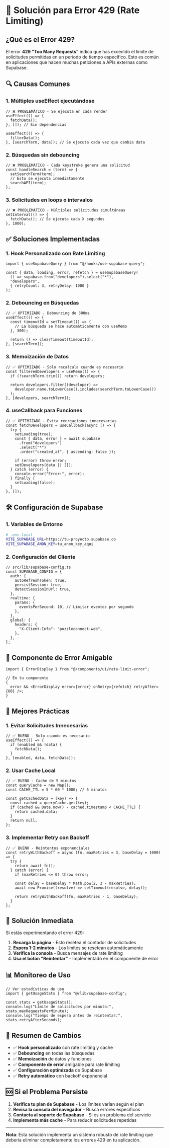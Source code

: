 # 🚨 Solución para Error 429 (Rate Limiting)

## ¿Qué es el Error 429?

El error **429 "Too Many Requests"** indica que has excedido el límite de solicitudes permitidas en un período de tiempo específico. Esto es común en aplicaciones que hacen muchas peticiones a APIs externas como Supabase.

## 🔍 **Causas Comunes**

### 1. **Múltiples useEffect ejecutándose**

```tsx
// ❌ PROBLEMÁTICO - Se ejecuta en cada render
useEffect(() => {
  fetchData();
}, []); // Sin dependencias

useEffect(() => {
  filterData();
}, [searchTerm, data]); // Se ejecuta cada vez que cambia data
```

### 2. **Búsquedas sin debouncing**

```tsx
// ❌ PROBLEMÁTICO - Cada keystroke genera una solicitud
const handleSearch = (term) => {
  setSearchTerm(term);
  // Esto se ejecuta inmediatamente
  searchAPI(term);
};
```

### 3. **Solicitudes en loops o intervalos**

```tsx
// ❌ PROBLEMÁTICO - Múltiples solicitudes simultáneas
setInterval(() => {
  fetchData(); // Se ejecuta cada X segundos
}, 1000);
```

## ✅ **Soluciones Implementadas**

### 1. **Hook Personalizado con Rate Limiting**

```tsx
import { useSupabaseQuery } from "@/hooks/use-supabase-query";

const { data, loading, error, refetch } = useSupabaseQuery(
  () => supabase.from("developers").select("*"),
  "developers",
  { retryCount: 3, retryDelay: 1000 }
);
```

### 2. **Debouncing en Búsquedas**

```tsx
// ✅ OPTIMIZADO - Debouncing de 300ms
useEffect(() => {
  const timeoutId = setTimeout(() => {
    // La búsqueda se hace automáticamente con useMemo
  }, 300);

  return () => clearTimeout(timeoutId);
}, [searchTerm]);
```

### 3. **Memoización de Datos**

```tsx
// ✅ OPTIMIZADO - Solo recalcula cuando es necesario
const filteredDevelopers = useMemo(() => {
  if (!searchTerm.trim()) return developers;

  return developers.filter((developer) =>
    developer.name.toLowerCase().includes(searchTerm.toLowerCase())
  );
}, [developers, searchTerm]);
```

### 4. **useCallback para Funciones**

```tsx
// ✅ OPTIMIZADO - Evita recreaciones innecesarias
const fetchDevelopers = useCallback(async () => {
  try {
    setLoading(true);
    const { data, error } = await supabase
      .from("developers")
      .select("*")
      .order("created_at", { ascending: false });

    if (error) throw error;
    setDevelopers(data || []);
  } catch (error) {
    console.error("Error:", error);
  } finally {
    setLoading(false);
  }
}, []);
```

## 🛠️ **Configuración de Supabase**

### 1. **Variables de Entorno**

```bash
# .env.local
VITE_SUPABASE_URL=https://tu-proyecto.supabase.co
VITE_SUPABASE_ANON_KEY=tu_anon_key_aqui
```

### 2. **Configuración del Cliente**

```tsx
// src/lib/supabase-config.ts
const SUPABASE_CONFIG = {
  auth: {
    autoRefreshToken: true,
    persistSession: true,
    detectSessionInUrl: true,
  },
  realtime: {
    params: {
      eventsPerSecond: 10, // Limitar eventos por segundo
    },
  },
  global: {
    headers: {
      "X-Client-Info": "puzzleconnect-web",
    },
  },
};
```

## 📱 **Componente de Error Amigable**

```tsx
import { ErrorDisplay } from "@/components/ui/rate-limit-error";

// En tu componente
{
  error && <ErrorDisplay error={error} onRetry={refetch} retryAfter={60} />;
}
```

## 🚀 **Mejores Prácticas**

### 1. **Evitar Solicitudes Innecesarias**

```tsx
// ✅ BUENO - Solo cuando es necesario
useEffect(() => {
  if (enabled && !data) {
    fetchData();
  }
}, [enabled, data, fetchData]);
```

### 2. **Usar Cache Local**

```tsx
// ✅ BUENO - Cache de 5 minutos
const queryCache = new Map();
const CACHE_TTL = 5 * 60 * 1000; // 5 minutos

const getCachedData = (key) => {
  const cached = queryCache.get(key);
  if (cached && Date.now() - cached.timestamp < CACHE_TTL) {
    return cached.data;
  }
  return null;
};
```

### 3. **Implementar Retry con Backoff**

```tsx
// ✅ BUENO - Reintentos exponenciales
const retryWithBackoff = async (fn, maxRetries = 3, baseDelay = 1000) => {
  try {
    return await fn();
  } catch (error) {
    if (maxRetries <= 0) throw error;

    const delay = baseDelay * Math.pow(2, 3 - maxRetries);
    await new Promise((resolve) => setTimeout(resolve, delay));

    return retryWithBackoff(fn, maxRetries - 1, baseDelay);
  }
};
```

## 🔧 **Solución Inmediata**

Si estás experimentando el error 429:

1. **Recarga la página** - Esto resetea el contador de solicitudes
2. **Espera 1-2 minutos** - Los límites se resetean automáticamente
3. **Verifica la consola** - Busca mensajes de rate limiting
4. **Usa el botón "Reintentar"** - Implementado en el componente de error

## 📊 **Monitoreo de Uso**

```tsx
// Ver estadísticas de uso
import { getUsageStats } from "@/lib/supabase-config";

const stats = getUsageStats();
console.log("Límite de solicitudes por minuto:", stats.maxRequestsPerMinute);
console.log("Tiempo de espera antes de reintentar:", stats.retryAfterSeconds);
```

## 🎯 **Resumen de Cambios**

- ✅ **Hook personalizado** con rate limiting y cache
- ✅ **Debouncing** en todas las búsquedas
- ✅ **Memoización** de datos y funciones
- ✅ **Componente de error** amigable para rate limiting
- ✅ **Configuración optimizada** de Supabase
- ✅ **Retry automático** con backoff exponencial

## 🆘 **Si el Problema Persiste**

1. **Verifica tu plan de Supabase** - Los límites varían según el plan
2. **Revisa la consola del navegador** - Busca errores específicos
3. **Contacta al soporte de Supabase** - Si es un problema del servicio
4. **Implementa más cache** - Para reducir solicitudes repetidas

---

**Nota**: Esta solución implementa un sistema robusto de rate limiting que debería eliminar completamente los errores 429 en tu aplicación.
